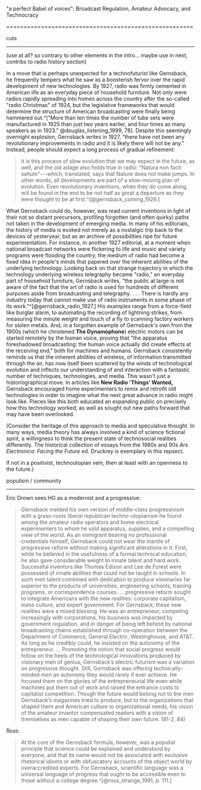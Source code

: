 "a perfect Babel of voices": Broadcast Regulation, Amateur Advocacy, and Technocracy

======================================================

cuts

-------

(use at all? so contrary to other elements in the intro…  maybe use in next, contribs to radio history section)

In a move that is perhaps unexpected for a technofuturist like Gernsback, he frequently tempers what he saw as a boosterish fervor over the rapid development of new technologies.  By 1927, radio was firmly cemented in American life as an everyday piece of household furniture.  Not only were radios rapidly spreading into homes across the country after the so-called "radio Christmas" of 1924, but the legislative frameworks that would determine the structure of American broadcasting were finally being hammered out.^["More than ten times the number of tube sets were manufactured in 1925 than just two years earlier, and four times as many speakers as in 1923."  @douglas_listening_1999, 78].  Despite this seemingly overnight explosion, Gernsback writes in 1927, “there have not been any revolutionary improvements in radio and it is likely there will not be any."  Instead, people should expect a long process of gradual refinement:

> It is this process of slow evolution that we may expect in the future, as well, and the old adage also holds true in radio: "Natura non facit saltum"---which, translated, says that Nature does not make jumps.  In other words, all developments are part of a slow-moving plan of evolution.  Even revolutionary inventions, when they do come along, will be found in the end to be not half as great a departure as they were thought to be at first.^[@gernsback_coming_1926.]

What Gernsback could do, however, was read current inventions in light of their not so distant precursors, profiling forgotten (and often quirky) paths not taken in the development of emerging media.  In many of his editorials, the history of media is evoked not merely as a nostalgic trip back to the devices of yesteryear, but as an archive of possibilities ripe for future experimentation. For instance, in another 1927 editorial, at a moment when national broadcast networks were flickering to life and music and variety programs were flooding the country, the medium of radio had become a fixed idea in people's minds that papered over the inherent abilities of the underlying technology. Looking back on that strange trajectory in which the technology underlying wireless telegraphy became "radio," an everyday part of household furniture, Gernsback writes, "the public at large is not aware of the fact that the art of radio is used for hundreds of different purposes aside from broadcasting and telegraphy. . . .  There is hardly any industry today that cannot make use of radio instruments in some phase of its work."^[@gernsback_radio_1927.]  His examples range from a force-field like burglar alarm, to automating the recording of lightning strikes, from measuring the minute weight and touch of a fly to scanning factory workers for stolen metals.  And, in a forgotten example of Gernsback's own from the 1900s (which he christened **The Dynamophone**) electric motors can be started remotely by the human voice, proving that "the apparatus foreshadowed broadcasting: the human voice actually did create effects at the receiving end," both for machines and humans.  Gernsback consistently reminds us that the inherent abilities of wireless, of information transmitted through the air, has now itself been scattered by the winds of technological evolution and inflects our understanding of and interaction with a fantastic number of techniques, technologies, and media.  This wasn't just a historiographical move.  In articles like **New Radio 'Things' Wanted,** Gernsback encouraged home experimenters to remix and retrofit old technologies in order to imagine what the next great advance in radio might look like.  Pieces like this both educated an expanding public on precisely how this technology worked, as well as sought out new paths forward that may have been overlooked.

(Consider the heritage of this approach to media and speculative thought.  In many ways, media theory has always involved a kind of science fictional spirit, a willingness to think the present state of technosocial realities differently.  The historical collection of essays from the 1980s and 90s *Ars Electronica: Facing the Future* ed. Druckrey is exemplary in this repsect.

If not in a positivist, technoutopian vein, then at least with an openness to the future.)

populism / community

------------------------------

Eric Drown sees HG as a modernist and a progressive:

> Gernsback melded his own version of middle-class progressivism with a grass-roots liberal republican techno-utopianism he found among the amateur radio operators and home electrical experimenters to whom he sold apparatus, supplies, and a compelling view of the world.  As an immigrant bearing no professional credentials himself, Gernsback could not wear the mantle of progressive reform without making significant alterations in it.  First, while he believed in the usefulness of a formal technical education, he also gave considerable weight to innate talent and hard work.  Successful inventors like Thomas Edison and Lee de Forest were possessed of innate abilities that could not be taught in schools.  In such men talent combined with dedication to produce visionaries far superior to the products of universities, engineering schools, training programs, or correspondence courses.  …  progressive reform sought to integrate Americans with the new realities: corporate capitalism, mass culture, and expert government.  For Gernsback, these new realities were a mixed blessing.  He was an entrepreneur, competing increasingly with corporations, his business was impacted by government regulation, and in danger of being left behind by national broadcasting chains established through co-operation between the Department of Commerce, General Electric, Westinghouse, and AT&T.  As long as he credibly could, he insisted on the autonomy of the entrepreneur.  …  Promoting the notion that social progress would follow on the heels of the technological innovations produced by visionary men of genius, Gernsback’s electric futurism was a variation on progressive thought.  Still, Gernsback was offering technically-minded men an autonomy they would rarely if ever achieve.  He focused them on the glories of the entrepreneurial life even while machines put them out of work and raised the entrance costs to capitalist competition.  Though the future would belong not to the men Gernsback’s magazines tried to produce, but to the organizations that shaped them and American culture to organizational needs, his vision of the amateur inventor compensated readers with a vision of themselves as men capable of shaping their own future.  (81-2, 84) 

Ross:

> At the core of the Gernsback formula, however, was a populist principle that science could be explained and understood by everyone, and that its name would not be associated with exclusive rhetorical idioms or with obfuscatory accounts of the object world by overaccredited experts.  For Gernsback, scientific language was a universal language of progress that ought to be accessible even to those without a college degree.^[@ross_strange_1991, p. 111.]
